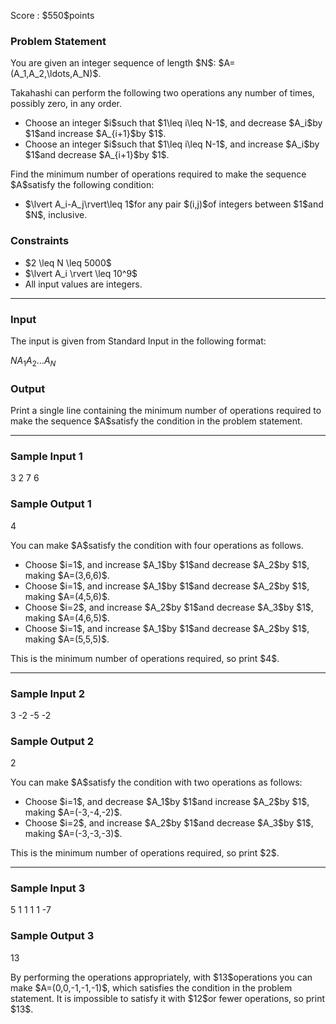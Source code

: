
<div>

<span>

<span>

<p>
Score : $550$points
</p>

<div>

<section>

### **Problem Statement**

<p>
You are given an integer sequence of length $N$: $A=(A_1,A_2,\ldots,A_N)$.
</p>

<p>
Takahashi can perform the following two operations any number of times, possibly zero, in any order.
</p>

<ul>

<li>
Choose an integer $i$such that $1\leq i\leq N-1$, and decrease $A_i$by $1$and increase $A_{i+1}$by $1$.
</li>

<li>
Choose an integer $i$such that $1\leq i\leq N-1$, and increase $A_i$by $1$and decrease $A_{i+1}$by $1$.
</li>

</ul>

<p>
Find the minimum number of operations required to make the sequence $A$satisfy the following condition:
</p>

<ul>

<li>
$\lvert A_i-A_j\rvert\leq 1$for any pair $(i,j)$of integers between $1$and $N$, inclusive.
</li>

</ul>

</section>

</div>

<div>

<section>

### **Constraints**

<ul>

<li>
$2 \leq N \leq 5000$
</li>

<li>
$\lvert A_i \rvert \leq 10^9$
</li>

<li>
All input values are integers.
</li>

</ul>

</section>

</div>

---

<div>

<div>

<section>

### **Input**

<p>
The input is given from Standard Input in the following format:
</p>

<div>

$N$$A_1$$A_2$$\ldots$$A_N$
</div>

</section>

</div>

<div>

<section>

### **Output**

<p>
Print a single line containing the minimum number of operations required to make the sequence $A$satisfy the condition in the problem statement.
</p>

</section>

</div>

</div>

---

<div>

<section>

### **Sample Input 1**

<div>

3
2 7 6

</div>

</section>

</div>

<div>

<section>

### **Sample Output 1**

<div>

4

</div>

<p>
You can make $A$satisfy the condition with four operations as follows.
</p>

<ul>

<li>
Choose $i=1$, and increase $A_1$by $1$and decrease $A_2$by $1$, making $A=(3,6,6)$.
</li>

<li>
Choose $i=1$, and increase $A_1$by $1$and decrease $A_2$by $1$, making $A=(4,5,6)$.
</li>

<li>
Choose $i=2$, and increase $A_2$by $1$and decrease $A_3$by $1$, making $A=(4,6,5)$.
</li>

<li>
Choose $i=1$, and increase $A_1$by $1$and decrease $A_2$by $1$, making $A=(5,5,5)$.
</li>

</ul>

<p>
This is the minimum number of operations required, so print $4$.
</p>

</section>

</div>

---

<div>

<section>

### **Sample Input 2**

<div>

3
-2 -5 -2

</div>

</section>

</div>

<div>

<section>

### **Sample Output 2**

<div>

2

</div>

<p>
You can make $A$satisfy the condition with two operations as follows:
</p>

<ul>

<li>
Choose $i=1$, and decrease $A_1$by $1$and increase $A_2$by $1$, making $A=(-3,-4,-2)$.
</li>

<li>
Choose $i=2$, and increase $A_2$by $1$and decrease $A_3$by $1$, making $A=(-3,-3,-3)$.
</li>

</ul>

<p>
This is the minimum number of operations required, so print $2$.
</p>

</section>

</div>

---

<div>

<section>

### **Sample Input 3**

<div>

5
1 1 1 1 -7

</div>

</section>

</div>

<div>

<section>

### **Sample Output 3**

<div>

13

</div>

<p>
By performing the operations appropriately, with $13$operations you can make $A=(0,0,-1,-1,-1)$, which satisfies the condition in the problem statement.
It is impossible to satisfy it with $12$or fewer operations, so print $13$.
</p>

</section>

</div>

</span>

</span>

</div>
